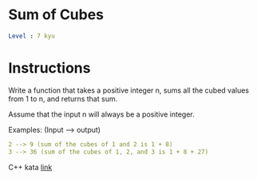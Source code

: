 # Sum of Cubes

```yaml
Level : 7 kyu
```

# Instructions

Write a function that takes a positive integer n, sums all the cubed values from 1 to n, and returns that sum.

Assume that the input n will always be a positive integer.

Examples: (Input --> output)

```yaml
2 --> 9 (sum of the cubes of 1 and 2 is 1 + 8)
3 --> 36 (sum of the cubes of 1, 2, and 3 is 1 + 8 + 27)
```

C++ kata [link](https://www.codewars.com/kata/59a8570b570190d313000037/train/cpp)